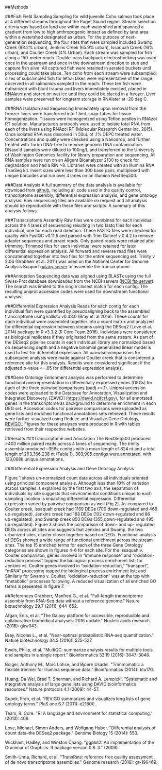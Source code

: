 ##Methods###Fish Field SamplingSampling for wild juvenile Coho salmon took place at 4 different streams throughout the Puget Sound region. Stream selection criteria was based on land use within each watershed and spanned a gradient from low to high anthropogenic impact as defined by land area within a watershed designated as urban. For the purpose of next-generation sequencing, the four sites that were sampled included Swamp Creek (88.2% urban), Jenkins Creek (65.9% urban), Issaquah Creek (16% urban), and Coulter Creek (4% Urban). Each stream was sampled for fish along a 150-meter reach. Double-pass backpack electroshocking was used once in the upstream and once in the downstream direction to stun and capture fish alive. All captured fish were retained in aerated buckets until processing could take place. Ten coho from each stream were subsampled; sizes of subsampled fish for lethal takes were representative of the range observed in all salmonids sampled in the reach. These ten fish were euthanized with blunt trauma and livers immediately excised, placed in RNAlater and stored on wet ice until they could be placed in a freezer. Liver samples were preserved for longterm storage in RNAlater at -20 deg C.###RNA Isolation and SequencingImmediately upon removal from the freezer livers were transferred into 1.5mL snap-tubes for tissue homogenization. Tissues were homogenized using Teflon pestles in RNAzol RT solution. Manufacture’s protocols were used to isolate total RNA from each of the livers using RNAzol RT (Molecular Research Center Inc. 2015). Once isolated RNA was dissolved in 50uL of .1% DEPC treated water. Concentrations and quality were checked using a Nanodrop, and further treated with Turbo DNA-free to remove genomic DNA contamination. DNase'd samples were diluted to 100ng/L and transferred to the University of Washington Genomics facility for library preparation and sequencing. All RNA samples were run on an Aligent Bioanalyzer 2100 to check for degradation and had a RIN >8. Libraries were created with an Illumina RNA TrueSeq kit. Insert sizes were less than 300 base pairs, multiplexed with unique barcodes and run over 4 lanes on an Illumina NextSeq500.###Data AnalysisA full summary of the data analysis is available for download from [github](github.com/aspanjer/RNAseq_Coho), including all code used in the quality control, transcriptome assembly, differential expression analysis, and gene ontology analysis. Raw sequencing files are available on request and all analysis should be reproducible with these files and scripts. A summary of this analysis follows. ###Transcriptome AssemblyRaw files were combined for each individual across the 4 lanes of sequencing resulting in two fastq files for each individual, one for each read direction. These FASTQ files were checked for quality with FastQC v0.11.5 and parsed with Trim Galore! v.0.4.2 to remove adapter sequences and errant reads. Only paired reads were retained after trimming. Trimmed files for each individual were retained for later differential expression analysis. All forward and reverse read files were concatenated together into two files for the entire sequencing set. Trinity v 2.06 (Grabherr et al. 2011) was used on the National Center for Genome Analysis Support [galaxy server](https://galaxy.ncgas-trinity.indiana.edu) to assemble the transcriptome. ###AnnotationSequencing data was aligned using BLASTx using the full Swiss-Prot database downloaded from the NCBI servers ([NCBI ftp server](ftp://ftp.ncbi.nlm.nih.gov/blast/)). The search was limited to the single closest match for each contig. The resulting uniprot accession codes were used for downstream functional analysis. ###Differential Expression AnalysisReads for each contig for each individual fish were quantified by pseudoaligning back to the assembled transcriptome using kallisto v0.43.0 (Bray et. al 2016). These counts for each individual were assembled together into a count matrix and analyzed for differential expression between streams using the DESeq2 (Love et al. 2014) package in R v3.3.2 (R Core Team 2016). Individuals were considered as biological replicates if they originated from the same stream. As part of the DESeq2 pipeline counts in each individual library are normalized based on sequencing depth and a negative binomial generalized linear model is used to test for differential expression. All pairwise comparisons for subsequent analysis were made against Coulter creek that is considered a reference site for this analysis. Results were considered significant if the adjusted p-value <=.05 for differential expression analysis. ###Gene OntologyEnrichment analysis was performed to determine functional overrepresentation in differentially expressed genes (DEGs) for each of the three pairwise comparisons (padj <=.1). Uniprot accession codes were uploaded to the Database for Annotation, Visualization and Integrated Discovery, [DAVID] (https://david.ncifcrf.gov), for all annotated genes in the transcriptome as background to determine enrichment in each DEG set. Accession codes for pairwise comparisons were uploaded as gene lists and enriched functional annotations sets retrieved. These results were further visualized using Reduce and Visualize Gene Ontology, [REVIGO](http://revigo.irb.hr),. Figures for these analyses were produced in R with tables retrieved from their respective websites.  ##Results###Transcriptome and AnnotationThe NextSeq500 produced >400 million paired reads across 4 lanes of sequencing. The trinity assembly produced ~356k contigs with a mean length of 824 nt and a total length of 293,356,238 nt (Table 1). 303,905 contigs were annotated, with 123,068k unique annotations. ###Differential Expression Analysis and Gene Ontology AnalysisFigure 1 shows un-normalized count data across all individuals oriented using principal component analysis. Although less than 10% of variation across samples is explained by the first two axis, the separation of individuals by site suggests that environmental conditions unique to each sampling location is impacting differential expression. Differential expression varied by pairwise comparison as well (Fig 2). As compared to Coulter creek, Issaquah creek had 1169 DEGs (700 down-regulated and 469 up-regulated), Jenkins creek had 188 DEGs (102 down-regulated and 86 up-regulated), and Swamp creek 850 DEGs (355 down-regulated and 495 up-regulated).  Figure 3 shows the comparison of down- and up- regulated DEGs across all sites and suggests that Jenkins and Swamp, the two urbanized sites, cluster closer together based on DEGs. Functional analysis of DEGs showed a wide range of functional enrichment across the stream sites. The top 15 enriched terms for each of the three Gene Ontology categories are shown in figures 4-6 for each site.  For the Issaquah v. Coulter comparison, genes involved in “immune response” and “oxidation-reduction process” topped the biological process enrichment list; for Jenkins vs. Coulter genes involved in “oxidation-reduction,” “transport”, “mRNA” processing topped the biological process enrichment list; and Similarly for Swamp v. Coulter, “oxidation-reduction” was at the top with “metabolic” processes following. A reduced visualization of all enriched GO terms is presented in figure 7. ##ReferencesGrabherr, Manfred G., et al. "Full-length transcriptome assembly from RNA-Seq data without a reference genome." Nature biotechnology 29.7 (2011): 644-652.Afgan, Enis, et al. "The Galaxy platform for accessible, reproducible and collaborative biomedical analyses: 2016 update." Nucleic acids research (2016): gkw343.Bray, Nicolas L., et al. "Near-optimal probabilistic RNA-seq quantification." Nature biotechnology 34.5 (2016): 525-527.Ewels, Philip, et al. "MultiQC: summarize analysis results for multiple tools and samples in a single report." Bioinformatics 32.19 (2016): 3047-3048.Bolger, Anthony M., Marc Lohse, and Bjoern Usadel. "Trimmomatic: a flexible trimmer for Illumina sequence data." Bioinformatics (2014): btu170.Huang, Da Wei, Brad T. Sherman, and Richard A. Lempicki. "Systematic and integrative analysis of large gene lists using DAVID bioinformatics resources." Nature protocols 4.1 (2009): 44-57.Supek, Fran, et al. "REVIGO summarizes and visualizes long lists of gene ontology terms." PloS one 6.7 (2011): e21800.Team, R. Core. "R: A language and environment for statistical computing." (2013): 409.Love, Michael, Simon Anders, and Wolfgang Huber. "Differential analysis of count data–the DESeq2 package." Genome Biology 15 (2014): 550.Wickham, Hadley, and Winston Chang. "ggplot2: An implementation of the Grammar of Graphics. R package version 0.8. 3." (2009).Smith-Unna, Richard, et al. "TransRate: reference free quality assessment of de novo transcriptome assemblies." Genome research (2016): gr-196469.